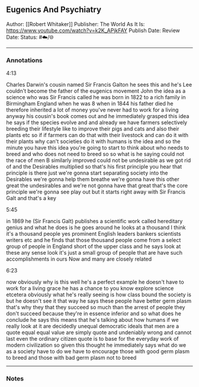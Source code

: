 ## Eugenics And Psychiatry

Author: [[Robert Whitaker]]
Publisher: The World As It Is: https://www.youtube.com/watch?v=k2K_APjkFAY
Publish Date:
Review Date:
Status: #☁️/🌐 

___

### Annotations

4:13

Charles Darwin's cousin named Sir Francis Galton he sees this and he's Lee couldn't become the father of the eugenics movement John the idea as a science who was Sir Francis called he was born in 1822 to a rich family in Birmingham England when he was 8 when in 1844 his father died he therefore inherited a lot of money you've never had to work for a living anyway his cousin's book comes out and he immediately grasped this idea he says if the species evolve and and already we have farmers selectively breeding their lifestyle like to improve their pigs and cats and also their plants etc so if if farmers can do that with their livestock and can do it with their plants why can't societies do it with humans is the idea and so the minute you have this idea you're going to start to think about who needs to breed and who does not need to breed so so what is he saying could not the race of men B similarly improved could not be undesirable as we got rid of and the Desirables multiplied so that's his first principle you hear that principle is there just we're gonna start separating society into the Desirables we're gonna help them breathe we're gonna have this other great the undesirables and we're not gonna have that great that's the core principle we're gonna see play out but it starts right away with Sir Francis Galt and that's a key

5:45

in 1869 he (Sir Francis Galt) publishes a scientific work called hereditary genius and what he does is he goes around he looks at a thousand I think it's a thousand people yes prominent English leaders bankers scientists writers etc and he finds that those thousand people come from a select group of people in England short of the upper class and he says look at these any sense look it's just a small group of people that are have such accomplishments in ours Now and many are closely related

6:23

now obviously why is this well he's a perfect example he doesn't have to work for a living grace he has a chance to you know explore science etcetera obviously what he's really seeing is how class bound the society is but he doesn't see it that way he says these people have better germ plasm that's why they that they succeed so much than the arrest of people they don't succeed because they're in essence inferior and so what does he conclude he says this means that he's talking about how humans if we really look at it are decidedly unequal democratic ideals that men are a quote equal equal value are simply quote and undeniably wrong and cannot last even the ordinary citizen quote is to base for the everyday work of modern civilization so given this thought he immediately says what do we as a society have to do we have to encourage those with good germ plasm to breed and those with bad germ plasm not to breed

___

### Notes

